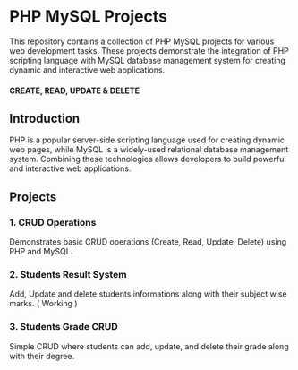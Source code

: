 # PHP MySQL Projects

This repository contains a collection of PHP MySQL projects for various web development tasks. These projects demonstrate the integration of PHP scripting language with MySQL database management system for creating dynamic and interactive web applications.

#### CREATE, READ, UPDATE & DELETE

## Introduction

PHP is a popular server-side scripting language used for creating dynamic web pages, while MySQL is a widely-used relational database management system. Combining these technologies allows developers to build powerful and interactive web applications.

## Projects

### 1. CRUD Operations

Demonstrates basic CRUD operations (Create, Read, Update, Delete) using PHP and MySQL.

### 2. Students Result System

Add, Update and delete students informations along with their subject wise marks. ( Working )

### 3. Students Grade CRUD

Simple CRUD where students can add, update, and delete their grade along with their degree.
